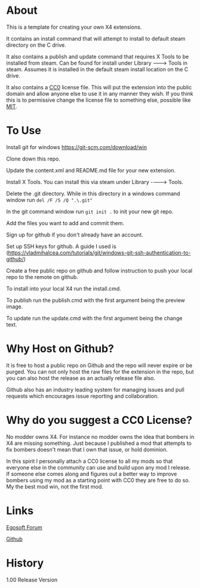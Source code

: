 # About

This is a template for creating your own X4 extensions.

It contains an install command that will attempt to install to default steam directory on the C drive.

It also contains a publish and update command that requires X Tools to be installed from steam. Can be found for install under Library ---> Tools in steam. Assumes it is installed in the default steam install location on the C drive.

It also contains a [CC0](https://creativecommons.org/share-your-work/public-domain/cc0/) license  file. This will put the extension into the public domain and allow anyone else to use it in any manner they wish. If you think this is to permissive change the license file to something else, possible like [MIT](https://opensource.org/licenses/MIT).

# To Use

Install git for windows https://git-scm.com/download/win

Clone down this repo.

Update the content.xml and README.md file for your new extension.

Install X Tools. You can install this via steam under Library ----> Tools.

Delete the .git directory. While in this directory in a windows command window run ```del /F /S /Q ".\.git"```

In the git command window run ```git init .``` to init your new git repo.

Add the files you want to add and commit them.

Sign up for github if you don't already have an account.

Set up SSH keys for github. A guide I used is (https://vladmihalcea.com/tutorials/git/windows-git-ssh-authentication-to-github/)

Create a free public repo on github and follow instruction to push your local repo to the remote on github.

To install into your local X4 run the install.cmd. 

To publish run the publish.cmd with the first argument being the preview image.

To update run the update.cmd with the first argument being the change  text.

# Why Host on Github?

It is free to host a public repo on Github and the repo will never expire or be purged. You can not only host the raw files for the extension in the repo, but you can also host the release as an actually release file also.

Github also has an industry leading system for managing issues and pull requests which encourages issue reporting and collaboration.

# Why do you suggest a CC0 License?

No modder owns X4. For instance no modder owns the idea that bombers in X4 are missing something. Just because I published a mod that attempts to fix bombers doesn't mean that I own that issue, or hold dominion.

In this spirit I personally attach a CC0 license to all my mods so that everyone else in the community can use and build upon any mod I release. If someone else comes along and figures out a better way to improve bombers using my mod as a starting point with CC0 they are free to do so. My the best mod win, not the first mod.

# Links

[Egosoft Forum](https://forum.egosoft.com/viewtopic.php?f=181&t=419658)

[Github](https://github.com/rovermicrover/x4-extentiontemplate)

# History

1.00 Release Version